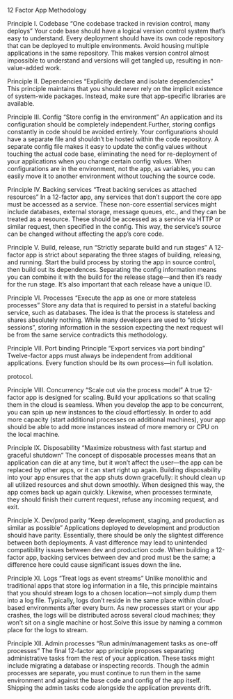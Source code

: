 12 Factor App Methodology

Principle I. Codebase
“One codebase tracked in revision control, many deploys”
Your code base should have a logical version control system that’s easy to understand. Every deployment should have its own code repository that can be deployed to multiple environments. Avoid housing multiple applications in the same repository. This makes version control almost impossible to understand and versions will get tangled up, resulting in non-value-added work.

Principle II. Dependencies
“Explicitly declare and isolate dependencies”
This principle maintains that you should never rely on the implicit existence of system-wide packages. Instead, make sure that app-specific libraries are available.

Principle III. Config
“Store config in the environment”
An application and its configuration should be completely independent.Further, storing configs constantly in code should be avoided entirely. Your configurations should have a separate file and shouldn’t be hosted within the code repository. A separate config file makes it easy to update the config values without touching the actual code base, eliminating the need for re-deployment of your applications when you change certain config values.
When configurations are in the environment, not the app, as variables, you can easily move it to another environment without touching the source code.

Principle IV. Backing services
“Treat backing services as attached resources”
In a 12-factor app, any services that don’t support the core app must be accessed as a service. These non-core essential services might include databases, external storage, message queues, etc., and they can be treated as a resource. These should be accessed as a service via HTTP or similar request, then specified in the config. This way, the service’s source can be changed without affecting the app’s core code.

Principle V. Build, release, run
“Strictly separate build and run stages”
A 12-factor app is strict about separating the three stages of building, releasing, and running. Start the build process by storing the app in source control, then build out its dependences. Separating the config information means you can combine it with the build for the release stage—and then it’s ready for the run stage. It’s also important that each release have a unique ID.

Principle VI. Processes
“Execute the app as one or more stateless processes”
Store any data that is required to persist in a stateful backing service, such as databases. The idea is that the process is stateless and shares absolutely nothing. While many developers are used to “sticky sessions”, storing information in the session expecting the next request will be from the same service contradicts this methodology.

Principle VII. Port binding Principle
“Export services via port binding”
Twelve-factor apps must always be independent from additional applications. Every function should be its own process—in full isolation.

 protocol.

Principle VIII. Concurrency
“Scale out via the process model”
A true 12-factor app is designed for scaling. Build your applications so that scaling them in the cloud is seamless. When you develop the app to be concurrent, you can spin up new instances to the cloud effortlessly. In order to add more capacity (start additional processes on additional machines), your app should be able to add more instances instead of more memory or CPU on the local machine.

Principle IX. Disposability
“Maximize robustness with fast startup and graceful shutdown”
The concept of disposable processes means that an application can die at any time, but it won’t affect the user—the app can be replaced by other apps, or it can start right up again. Building disposability into your app ensures that the app shuts down gracefully: it should clean up all utilized resources and shut down smoothly. When designed this way, the app comes back up again quickly. Likewise, when processes terminate, they should finish their current request, refuse any incoming request, and exit.

Principle X. Dev/prod parity
“Keep development, staging, and production as similar as possible”
Applications deployed to development and production should have parity. Essentially, there should be only the slightest difference between both deployments. A vast difference may lead to unintended compatibility issues between dev and production code. When building a 12-factor app, backing services between dev and prod must be the same; a difference here could cause significant issues down the line.

Principle XI. Logs
“Treat logs as event streams”
Unlike monolithic and traditional apps that store log information in a file, this principle maintains that you should stream logs to a chosen location—not simply dump them into a log file. Typically, logs don’t reside in the same place within cloud-based environments after every burn. As new processes start or your app crashes, the logs will be distributed across several cloud machines; they won’t sit on a single machine or host.Solve this issue by naming a common place for the logs to stream. 

Principle XII. Admin processes
“Run admin/management tasks as one-off processes”
The final 12-factor app principle proposes separating administrative tasks from the rest of your application. These tasks might include migrating a database or inspecting records. Though the admin processes are separate, you must continue to run them in the same environment and against the base code and config of the app itself. Shipping the admin tasks code alongside the application prevents drift.